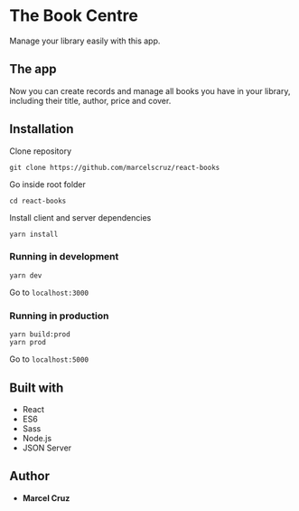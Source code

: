 # The Book Centre

Manage your library easily with this app.

## The app

Now you can create records and manage all books you have in your library, including their title, author, price and cover.

## Installation

Clone repository

```
git clone https://github.com/marcelscruz/react-books
```

Go inside root folder

```
cd react-books
```

Install client and server dependencies

```
yarn install
```

### Running in development

```
yarn dev
```

Go to `localhost:3000`

### Running in production

```
yarn build:prod
yarn prod
```

Go to `localhost:5000`

## Built with

- React
- ES6
- Sass
- Node.js
- JSON Server

## Author

- **Marcel Cruz**
